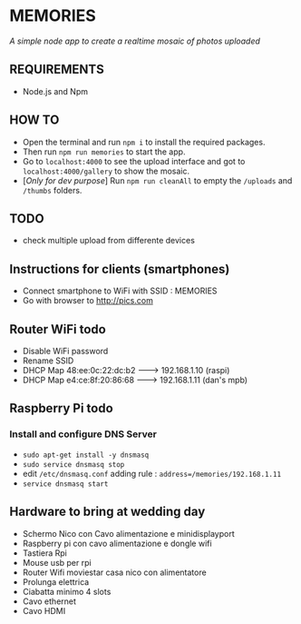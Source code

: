 # MEMORIES
_A simple node app to create a realtime mosaic of photos uploaded_

## REQUIREMENTS
- Node.js and Npm

## HOW TO
-  Open the terminal and run `npm i` to install the required packages.
-  Then run `npm run memories` to start the app.
-  Go to `localhost:4000` to see the upload interface and got to `localhost:4000/gallery` to show the mosaic.
-  [*Only for dev purpose*] Run `npm run cleanAll` to empty the `/uploads` and `/thumbs` folders.

## TODO
- check multiple upload from differente devices

## Instructions for clients (smartphones)
- Connect smartphone to WiFi with SSID : MEMORIES
- Go with browser to http://pics.com 

## Router WiFi todo
- Disable WiFi password
- Rename SSID
- DHCP Map 48:ee:0c:22:dc:b2  ---> 192.168.1.10   (raspi)
- DHCP Map e4:ce:8f:20:86:68  ---> 192.168.1.11  (dan's mpb)  


## Raspberry Pi todo 

### Install and configure DNS Server
- `sudo apt-get install -y dnsmasq`
- `sudo service dnsmasq stop`   
- edit `/etc/dnsmasq.conf` adding rule : `address=/memories/192.168.1.11`
- `service dnsmasq start`  

## Hardware to bring at wedding day
- Schermo Nico con Cavo alimentazione e minidisplayport
- Raspberry pi con cavo alimentazione e dongle wifi 
- Tastiera Rpi
- Mouse usb per rpi
- Router Wifi moviestar casa nico  con alimentatore
- Prolunga elettrica 
- Ciabatta minimo 4 slots
- Cavo ethernet
- Cavo HDMI 
